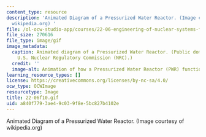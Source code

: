 ```yaml
---
content_type: resource
description: 'Animated Diagram of a Pressurized Water Reactor. (Image courtesy of
  wikipedia.org) '
file: /ol-ocw-studio-app/courses/22-06-engineering-of-nuclear-systems-fall-2010/a840f7793ae49c039f8e5bc827b4102e_22-06f10.gif
file_size: 270616
file_type: image/gif
image_metadata:
  caption: Animated diagram of a Pressurized Water Reactor. (Public domain image by
    U.S. Nuclear Regulatory Commission (NRC).)
  credit: ''
  image-alt: Animation of how a Pressurized Water Reactor (PWR) functions.
learning_resource_types: []
license: https://creativecommons.org/licenses/by-nc-sa/4.0/
ocw_type: OCWImage
resourcetype: Image
title: 22-06f10.gif
uid: a840f779-3ae4-9c03-9f8e-5bc827b4102e
---
```

Animated Diagram of a Pressurized Water Reactor. (Image courtesy of wikipedia.org) 